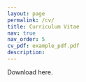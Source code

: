 ```yaml
---
layout: page
permalink: /cv/
title: Curriculum Vitae
nav: true
nav_order: 5
cv_pdf: example_pdf.pdf
description: 
---
```

Download here.